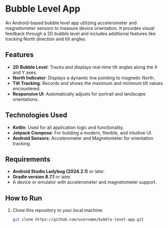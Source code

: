 # Bubble Level App

An Android-based bubble level app utilizing accelerometer and magnetometer sensors to measure device orientation. It provides visual feedback through a 2D bubble level and includes additional features like tracking North direction and tilt angles.

## Features
- **2D Bubble Level**: Tracks and displays real-time tilt angles along the X and Y axes.
- **North Indicator**: Displays a dynamic line pointing to magnetic North.
- **Tilt Tracking**: Records and shows the maximum and minimum tilt values encountered.
- **Responsive UI**: Automatically adjusts for portrait and landscape orientations.

## Technologies Used
- **Kotlin**: Used for all application logic and functionality.
- **Jetpack Compose**: For building a modern, flexible, and intuitive UI.
- **Android Sensors**: Accelerometer and Magnetometer for orientation tracking.

## Requirements
- **Android Studio Ladybug (2024.2.1)** or later.
- **Gradle version 8.7.1** or later.
- A device or emulator with accelerometer and magnetometer support.

## How to Run
1. Clone this repository to your local machine:
   ```bash
   git clone https://github.com/username/bubble-level-app.git
